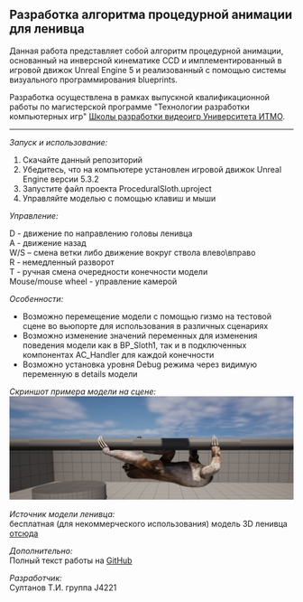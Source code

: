 ## Разработка алгоритма процедурной анимации для ленивца

Данная работа представляет собой алгоритм процедурной анимации, основанный на инверсной кинематике CCD и имплементированный в игровой движок Unreal Engine 5 и реализованный с помощью системы визуального программирования blueprints.

Разработка осуществлена в рамках выпускной квалификационной работы по магистерской программе "Технологии разработки компьютерных игр" [Школы разработки видеоигр Университета ИТМО](https://itmo.games/).
___

_Запуск и использование:_
1. Скачайте данный репозиторий
2. Убедитесь, что на компьютере установлен игровой движок Unreal Engine версии 5.3.2
3. Запустите файл проекта ProceduralSloth.uproject
4. Управляйте моделью с помощью клавиш и мыши

_Управление:_

D - движение по направлению головы ленивца  
A - движение назад  
W/S – смена ветки либо движение вокруг ствола влево\вправо  
R - немедленный разворот  
T - ручная смена очередности конечности модели  
Mouse/mouse wheel - управление камерой

_Особенности:_
* Возможно перемещение модели с помощью гизмо на тестовой сцене во вьюпорте для использования в различных сценариях
* Возможно изменение значений переменных для изменения поведения модели как в BP_Sloth1, так и в подключенных компонентах AC_Handler для каждой конечности
* Возможно установка уровня Debug режима через видимую переменную в details модели

_Скриншот примера модели на сцене:_  
![example](example.png)

_Источник модели ленивца:_  
бесплатная (для некоммерческого использования) модель 3D ленивца [отсюда](https://www.cadnav.com/3d-models/model-54106.html)  

_Дополнительно:_  
Полный текст работы на [GitHub](https://github.com/TimArVR/ITMO_ProceduralSloth/blob/main/%D0%92%D0%9A%D0%A0_%D0%A1%D1%83%D0%BB%D1%82%D0%B0%D0%BD%D0%BE%D0%B2%D0%A2%D0%98_%D0%A8%D0%A0%D0%92.pdf)   

_Разработчик:_  
Султанов Т.И. группа J4221 